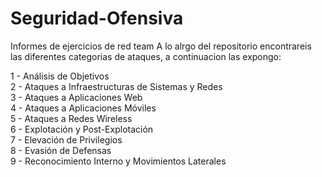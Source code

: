 # Seguridad-Ofensiva
Informes de ejercicios de red team
A lo alrgo del repositorio encontrareis las diferentes categorias de ataques, a continuacion las expongo:

1 - Análisis de Objetivos<br>
2 - Ataques a Infraestructuras de Sistemas y Redes<br>
3 - Ataques a Aplicaciones Web<br>
4 - Ataques a Aplicaciones Móviles<br>
5 - Ataques a Redes Wireless<br>
6 - Explotación y Post-Explotación<br>
7 - Elevación de Privilegios<br>
8 - Evasión de Defensas<br>
9 - Reconocimiento Interno y Movimientos Laterales<br>
